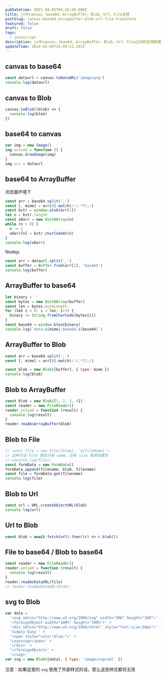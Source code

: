 ```yaml
---
pubDatetime: 2021-08-03T04:26:00.000Z
title: js中canvas、base64、ArrayBuffer、Blob、Url、File互转
postSlug: canvas-base64-arraybuffer-blob-url-file-transform
featured: false
draft: false
tags:
  - javascript
description: js中canvas、base64、ArrayBuffer、Blob、Url、File之间的互相转换
updateTime: 2024-02-05T15:59:21.287Z
---
```


## canvas to base64

```javascript
const dataurl = canvas.toDataURL('image/png')
console.log(dataurl)
```

## canvas to Blob

```javascript
canvas.toBlob((blob) => {
  console.log(blob)
})
```

## base64 to canvas

```javascript
var img = new Image()
img.onload = function () {
  canvas.drawImage(img)
}
img.src = dataurl
```

## base64 to ArrayBuffer

浏览器环境下

```javascript
const arr = base64.split(',')
const [, mime] = arr[0].match(/:(.*?);/)
const bstr = window.atob(arr[1])
let n = bstr.length
const u8arr = new Uint8Array(n)
while (n > 0) {
  n -= 1
  u8arr[n] = bstr.charCodeAt(n)
}
console.log(u8arr)
```

Nodejs

```javascript
const arr = dataurl.split(',')
const buffer = Buffer.from(arr[1], 'base64')
console.log(buffer)
```

## ArrayBuffer to base64

```javascript
let binary = ''
const bytes = new Uint8Array(buffer)
const len = bytes.byteLength
for (let i = 0; i < len; i++) {
  binary += String.fromCharCode(bytes[i])
}
const base64 = window.btoa(binary)
console.log(`data:${mime};base64,${base64}`)
```

## ArrayBuffer to Blob

```javascript
const arr = base64.split(',')
const [, mime] = arr[0].match(/:(.*?);/)

const blob = new Blob([buffer], { type: mime })
console.log(blob)
```

## Blob to ArrayBuffer

```javascript
const blob = new Blob([1, 2, 3, 4])
const reader = new FileReader()
reader.onload = function (result) {
  console.log(result)
}
reader.readAsArrayBuffer(blob)
```

## Blob to File

```javascript
// const file = new File([blob], `${fileName}`);
// 这种方法 File 属性只有 name，没有 size 等其他属性
// console.log(file);
const formData = new FormData()
formData.append(filename, blob, filename)
const file = formData.get(filename)
console.log(file)
```

## Blob to Url

```javascript
const url = URL.createObjectURL(blob)
console.log(url)
```

## Url to Blob

```javascript
const blob = await fetch(url).then((r) => r.blob())
```

## File to base64 / Blob to base64

```javascript
const reader = new FileReader()
reader.onload = function (result) {
  console.log(result)
}
reader.readAsDataURL(file)
// reader.readAsDataURL(blob);
```

## svg to Blob

```javascript
var data =
  '<svg xmlns="http://www.w3.org/2000/svg" width="300" height="200">' +
  '<foreignObject width="100%" height="100%">' +
  '<div xmlns="http://www.w3.org/1999/xhtml" style="font-size:50px">' +
  'Simply Easy ' +
  '<span style="color:blue;">' +
  'Learning</span>' +
  '</div>' +
  '</foreignObject>' +
  '</svg>'
var svg = new Blob([data], { type: 'image/svg+xml' })
```

注意：如果这里的 `svg` 使用了外部样式的话，那么这些样式都将无效
